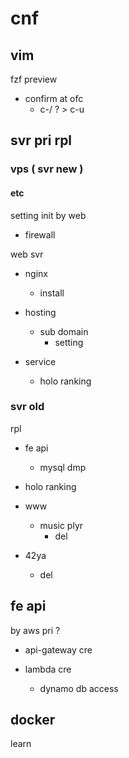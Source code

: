 
# cnf


## vim

fzf preview
- confirm at ofc
  - c-/ ? > c-u


## svr pri rpl

### vps ( svr new )

#### etc

setting init by web
- firewall


web svr
- nginx
  - install

- hosting
  - sub domain
    - setting

- service
  - holo ranking


### svr old

rpl

- fe api
  - mysql dmp

- holo ranking

- www
  - music plyr
    - del

- 42ya
  - del


## fe api

by aws pri ?
- api-gateway cre

- lambda cre
  - dynamo db access


## docker

learn



